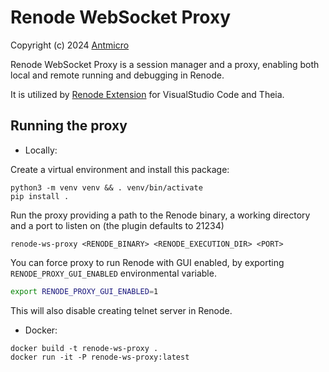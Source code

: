 # Renode WebSocket Proxy

Copyright (c) 2024 [Antmicro](https://antmicro.com)

Renode WebSocket Proxy is a session manager and a proxy, enabling both local and remote running and debugging in Renode.

It is utilized by [Renode Extension](https://github.com/antmicro/renode-extension) for VisualStudio Code and Theia.

## Running the proxy

* Locally:

Create a virtual environment and install this package:

```
python3 -m venv venv && . venv/bin/activate
pip install .
```

Run the proxy providing a path to the Renode binary, a working directory and a port to listen on (the plugin defaults to 21234)

```
renode-ws-proxy <RENODE_BINARY> <RENODE_EXECUTION_DIR> <PORT>
```

You can force proxy to run Renode with GUI enabled, by exporting `RENODE_PROXY_GUI_ENABLED` environmental variable.

```sh
export RENODE_PROXY_GUI_ENABLED=1
```

This will also disable creating telnet server in Renode.

* Docker:

```
docker build -t renode-ws-proxy .
docker run -it -P renode-ws-proxy:latest
```

